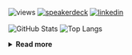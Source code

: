 ![views](https://komarev.com/ghpvc/?username=chck&color=blueviolet)
[![speakerdeck](https://img.shields.io/badge/Speaker_Deck-chck-8a2be2?style=flat-square&logo=speaker-deck)](https://speakerdeck.com/chck)
[![linkedin](https://img.shields.io/badge/LinkedIn-chck-8a2be2?style=flat-square&logo=linkedin)](https://www.linkedin.com/in/chck/)

<p align="left"> 
  <img alt="GitHub Stats" align="center" height="150" src="https://github-readme-stats-nine-umber-51.vercel.app/api?username=chck&count_private=true&show_icons=true&hide_title=true&theme=buefy" />
  <img alt="Top Langs" align="center" height="150" src="https://github-readme-stats-nine-umber-51.vercel.app/api/top-langs/?username=chck&layout=compact&count_private=true&show_icons=true&hide_title=true&theme=buefy" />
</p>

<details>
  <summary><b>Read more</b></summary>
  <br>

  <!--START_SECTION:waka-->
**🐱 My GitHub Data** 

> 📦 78.1 kB Used in GitHub's Storage 
 > 
> 🏆 150 Contributions in the Year 2024
 > 
> 💼 Opted to Hire
 > 
> 📜 134 Public Repositories 
 > 
> 🔑 20 Private Repositories 
 > 
**I'm a Night 🦉** 

```text
🌞 Morning                821 commits         ███░░░░░░░░░░░░░░░░░░░░░░   13.25 % 
🌆 Daytime                1982 commits        ████████░░░░░░░░░░░░░░░░░   31.98 % 
🌃 Evening                1772 commits        ███████░░░░░░░░░░░░░░░░░░   28.59 % 
🌙 Night                  1622 commits        ███████░░░░░░░░░░░░░░░░░░   26.17 % 
```
📅 **I'm Most Productive on Thursday** 

```text
Monday                   1233 commits        █████░░░░░░░░░░░░░░░░░░░░   19.90 % 
Tuesday                  989 commits         ████░░░░░░░░░░░░░░░░░░░░░   15.96 % 
Wednesday                1032 commits        ████░░░░░░░░░░░░░░░░░░░░░   16.65 % 
Thursday                 1420 commits        ██████░░░░░░░░░░░░░░░░░░░   22.91 % 
Friday                   640 commits         ███░░░░░░░░░░░░░░░░░░░░░░   10.33 % 
Saturday                 346 commits         █░░░░░░░░░░░░░░░░░░░░░░░░   05.58 % 
Sunday                   537 commits         ██░░░░░░░░░░░░░░░░░░░░░░░   08.67 % 
```


📊 **This Week I Spent My Time On** 

```text
💬 Programming Languages: 
Other                    36 hrs 23 mins      ███████████████████████░░   91.98 % 
Terraform                1 hr 3 mins         █░░░░░░░░░░░░░░░░░░░░░░░░   02.66 % 
Markdown                 41 mins             ░░░░░░░░░░░░░░░░░░░░░░░░░   01.74 % 
INI                      21 mins             ░░░░░░░░░░░░░░░░░░░░░░░░░   00.89 % 
TypeScript               13 mins             ░░░░░░░░░░░░░░░░░░░░░░░░░   00.57 % 

🔥 Editors: 
Chrome                   36 hrs 23 mins      ███████████████████████░░   91.98 % 
PyCharm                  1 hr                █░░░░░░░░░░░░░░░░░░░░░░░░   02.56 % 
VS Code                  59 mins             █░░░░░░░░░░░░░░░░░░░░░░░░   02.49 % 
Neovim                   47 mins             ░░░░░░░░░░░░░░░░░░░░░░░░░   02.00 % 
WebStorm                 13 mins             ░░░░░░░░░░░░░░░░░░░░░░░░░   00.57 % 
```

**I Mostly Code in Python** 

```text
Python                   43 repos            █████████░░░░░░░░░░░░░░░░   34.13 % 
Jupyter Notebook         18 repos            ████░░░░░░░░░░░░░░░░░░░░░   14.29 % 
Rust                     7 repos             █░░░░░░░░░░░░░░░░░░░░░░░░   05.56 % 
TypeScript               4 repos             █░░░░░░░░░░░░░░░░░░░░░░░░   03.17 % 
Astro                    1 repo              ░░░░░░░░░░░░░░░░░░░░░░░░░   00.79 % 
```



**Timeline**

![Lines of Code chart](https://raw.githubusercontent.com/chck/chck/main/assets/bar_graph.png)


 Last Updated on 2024-03-28 01:20 UTC
<!--END_SECTION:waka-->
</details>

